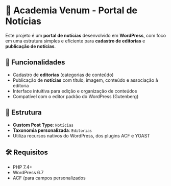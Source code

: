 # 📰 Academia Venum - Portal de Notícias

Este projeto é um **portal de notícias** desenvolvido em **WordPress**, com foco em uma estrutura simples e eficiente para **cadastro de editorias** e **publicação de notícias**.

## 📌 Funcionalidades

- Cadastro de **editorias** (categorias de conteúdo)
- Publicação de **notícias** com título, imagem, conteúdo e associação à editoria
- Interface intuitiva para edição e organização de conteúdos
- Compatível com o editor padrão do WordPress (Gutenberg)

## 🧱 Estrutura

- **Custom Post Type**: `Notícias`
- **Taxonomia personalizada**: `Editorias`
- Utiliza recursos nativos do WordPress, dos plugins ACF e YOAST

## 🛠 Requisitos

- PHP 7.4+
- WordPress 6.7
- ACF (para campos personalizados

